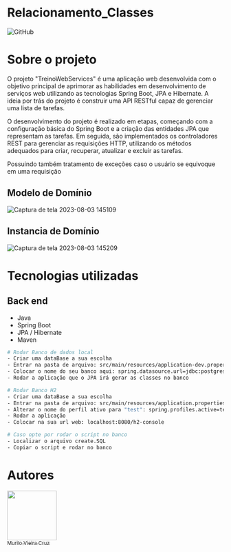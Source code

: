 # Relacionamento_Classes
![GitHub](https://img.shields.io/github/license/MuriloVieiraCruz/Relacionamento_Classes)

# Sobre o projeto

O projeto "TreinoWebServices" é uma aplicação web desenvolvida com o objetivo principal de aprimorar as habilidades em desenvolvimento 
de serviços web utilizando as tecnologias Spring Boot, JPA e Hibernate. A ideia por trás do projeto é construir uma API RESTful capaz de 
gerenciar uma lista de tarefas.

O desenvolvimento do projeto é realizado em etapas, começando com a configuração básica do Spring Boot e a criação das entidades JPA que representam as tarefas. 
Em seguida, são implementados os controladores REST para gerenciar as requisições HTTP, utilizando os métodos adequados para criar, recuperar, atualizar e excluir as tarefas.

Possuindo também tratamento de exceções caso o usuário se equivoque em uma requisição 

## Modelo de Domínio
![Captura de tela 2023-08-03 145109](https://github.com/MuriloVieiraCruz/Relacionamento_Classes/assets/113257963/cae5a468-e029-4bcf-8c88-71aba6e39374)

## Instancia de Domínio
![Captura de tela 2023-08-03 145209](https://github.com/MuriloVieiraCruz/Relacionamento_Classes/assets/113257963/3d96b5d5-aae0-43bc-9371-4822e0171239)

# Tecnologias utilizadas
## Back end
- Java
- Spring Boot
- JPA / Hibernate
- Maven

```bash
# Rodar Banco de dados local
- Criar uma dataBase a sua escolha
- Entrar na pasta de arquivo: src/main/resources/application-dev.properties
- Colocar o nome do seu banco aqui: spring.datasource.url=jdbc:postgresql://localhost:5432/"Nome do seu banco"
- Rodar a aplicação que o JPA irá gerar as classes no banco
```
```bash
# Rodar Banco H2
- Criar uma dataBase a sua escolha
- Entrar na pasta de arquivo: src/main/resources/application.properties
- Alterar o nome do perfil ativo para "test": spring.profiles.active=test
- Rodar a aplicação
- Colocar na sua url web: localhost:8080/h2-console
```
```bash
# Caso opte por rodar o script no banco
- Localizar o arquivo create.SQL
- Copiar o script e rodar no banco 
```

# Autores

[<img src="https://avatars.githubusercontent.com/u/113257963?v=4" width=115><br><sub>Murilo Vieira Cruz</sub>](https://github.com/MuriloVieiraCruz)
